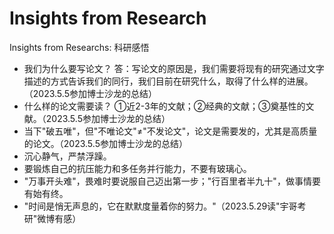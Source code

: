 # Insights from Research

Insights from Researchs: 科研感悟



- 我们为什么要写论文？
  答：写论文的原因是，我们需要将现有的研究通过文字描述的方式告诉我们的同行，我们目前在研究什么，取得了什么样的进展。（2023.5.5参加博士沙龙的总结）
- 什么样的论文需要读？
  ①近2-3年的文献；②经典的文献；③奠基性的文献。（2023.5.5参加博士沙龙的总结）
- 当下"破五唯"，但"不唯论文"≠"不发论文"，论文是需要发的，尤其是高质量的论文。（2023.5.5参加博士沙龙的总结）
- 沉心静气，严禁浮躁。
- 要锻炼自己的抗压能力和多任务并行能力，不要有玻璃心。
- "万事开头难"，畏难时要说服自己迈出第一步；"行百里者半九十"，做事情要有始有终。
- "时间是悄无声息的，它在默默度量着你的努力。"（2023.5.29读"宇哥考研"微博有感）









